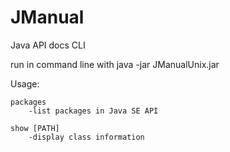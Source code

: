 # JManual
Java API docs CLI

run in command line with java -jar JManualUnix.jar

Usage:

	packages
		-list packages in Java SE API

	show [PATH]
		-display class information 
